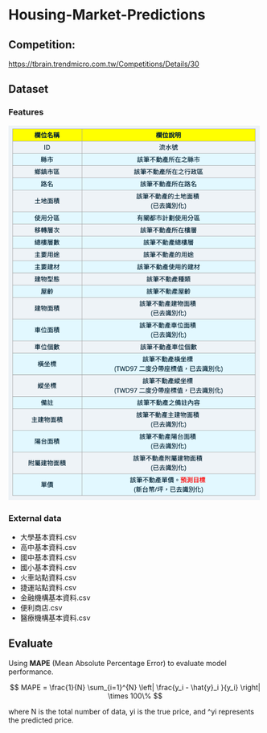 # Housing-Market-Predictions
## Competition: 
https://tbrain.trendmicro.com.tw/Competitions/Details/30  

## Dataset
### Features
<img src="https://github.com/Jellyfish0427/Housing-Market-Predictions/blob/main/image/features.png" alt="image" width="500">

### External data
- 大學基本資料.csv
- 高中基本資料.csv
- 國中基本資料.csv
- 國小基本資料.csv
- 火車站點資料.csv
- 捷運站點資料.csv
- 金融機構基本資料.csv
- 便利商店.csv
- 醫療機構基本資料.csv


## Evaluate
Using **MAPE** (Mean Absolute Percentage Error) to evaluate model performance.  

$$
MAPE = \frac{1}{N} \sum_{i=1}^{N} \left| \frac{y_i - \hat{y}_i }{y_i} \right| \times 100\%  
$$  

where N is the total number of data, yi is the true price, and ^yi represents the predicted price.
